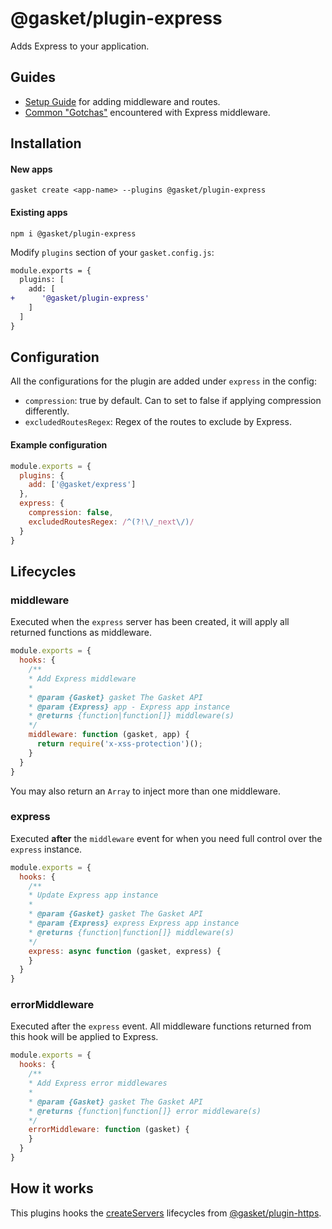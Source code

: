 # @gasket/plugin-express

Adds Express to your application.

## Guides

- [Setup Guide] for adding middleware and routes.
- [Common "Gotchas"] encountered with Express middleware.

## Installation

#### New apps

```
gasket create <app-name> --plugins @gasket/plugin-express
```

#### Existing apps

```
npm i @gasket/plugin-express
```

Modify `plugins` section of your `gasket.config.js`:

```diff
module.exports = {
  plugins: [
    add: [
+      '@gasket/plugin-express'
    ]
  ]
}
```

## Configuration

All the configurations for the plugin are added under `express` in the config:

- `compression`: true by default. Can to set to false if applying compression
  differently.
- `excludedRoutesRegex`: Regex of the routes to exclude by Express.

#### Example configuration

```js
module.exports = {
  plugins: {
    add: ['@gasket/express']
  },
  express: {
    compression: false,
    excludedRoutesRegex: /^(?!\/_next\/)/
  }
}
```

## Lifecycles

### middleware

Executed when the `express` server has been created, it will apply all returned
functions as middleware.

```js
module.exports = {
  hooks: {
    /**
    * Add Express middleware
    *
    * @param {Gasket} gasket The Gasket API
    * @param {Express} app - Express app instance
    * @returns {function|function[]} middleware(s)
    */
    middleware: function (gasket, app) {
      return require('x-xss-protection')();
    }
  }
}
```

You may also return an `Array` to inject more than one middleware.

### express

Executed **after** the `middleware` event for when you need full control over
the `express` instance.

```js
module.exports = {
  hooks: {
    /**
    * Update Express app instance
    *
    * @param {Gasket} gasket The Gasket API
    * @param {Express} express Express app instance
    * @returns {function|function[]} middleware(s)
    */
    express: async function (gasket, express) {
    }
  }
}
```

### errorMiddleware

Executed after the `express` event. All middleware functions returned from this
hook will be applied to Express.

```js
module.exports = {
  hooks: {
    /**
    * Add Express error middlewares
    *
    * @param {Gasket} gasket The Gasket API
    * @returns {function|function[]} error middleware(s)
    */
    errorMiddleware: function (gasket) {
    }
  }
}
```

## How it works

This plugins hooks the [createServers] lifecycles from [@gasket/plugin-https].

[Setup Guide]:docs/setup.md
[Common "Gotchas"]:docs/gotchas.md

[@gasket/plugin-https]:/packages/gasket-plugin-https/README.md
[createServers]:/packages/gasket-plugin-https/README.md#createservers
